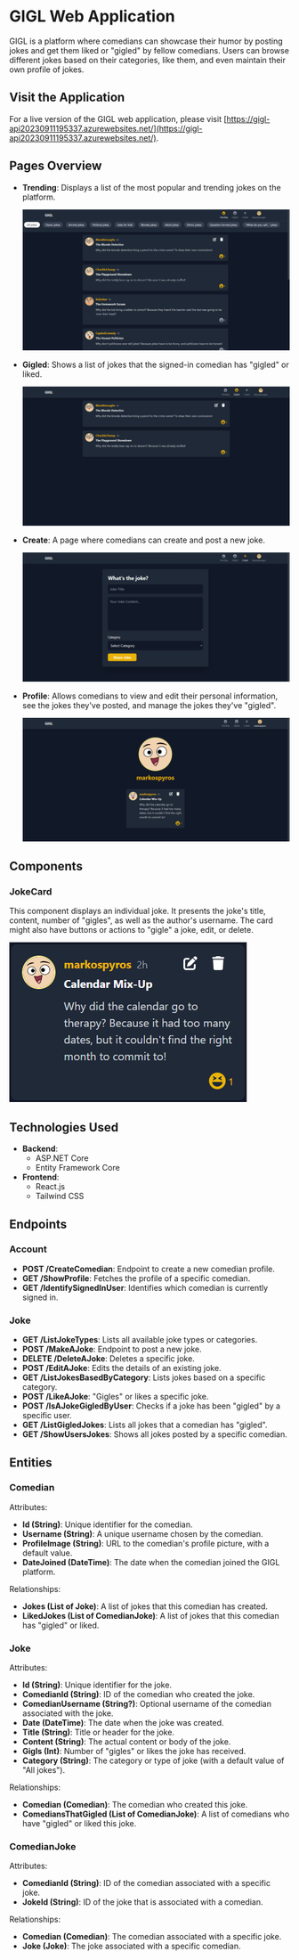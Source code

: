 # GIGL Web Application

GIGL is a platform where comedians can showcase their humor by posting jokes and get them liked or "gigled" by fellow comedians. Users can browse different jokes based on their categories, like them, and even maintain their own profile of jokes.

## Visit the Application

For a live version of the GIGL web application, please visit [https://gigl-api20230911195337.azurewebsites.net/](https://gigl-api20230911195337.azurewebsites.net/).


## Pages Overview

- **Trending**: Displays a list of the most popular and trending jokes on the platform.
  
  ![Trending Page Screenshot](gigl-screenshots/trending.png)

- **Gigled**: Shows a list of jokes that the signed-in comedian has "gigled" or liked.
  
  ![Gigled Page Screenshot](gigl-screenshots/gigled.png)

- **Create**: A page where comedians can create and post a new joke.
  
  ![Create Page Screenshot](gigl-screenshots/create.png)

- **Profile**: Allows comedians to view and edit their personal information, see the jokes they've posted, and manage the jokes they've "gigled".
  
  ![Profile Page Screenshot](gigl-screenshots/profile.png)

## Components

### JokeCard

This component displays an individual joke. It presents the joke's title, content, number of "gigles", as well as the author's username. The card might also have buttons or actions to "gigle" a joke, edit, or delete.

![JokeCard Component Screenshot](gigl-screenshots/jokecard.png)

## Technologies Used

- **Backend**: 
  - ASP.NET Core
  - Entity Framework Core
- **Frontend**: 
  - React.js
  - Tailwind CSS

## Endpoints

### Account

- **POST /CreateComedian**: Endpoint to create a new comedian profile.
- **GET /ShowProfile**: Fetches the profile of a specific comedian.
- **GET /IdentifySignedInUser**: Identifies which comedian is currently signed in.

### Joke

- **GET /ListJokeTypes**: Lists all available joke types or categories.
- **POST /MakeAJoke**: Endpoint to post a new joke.
- **DELETE /DeleteAJoke**: Deletes a specific joke.
- **POST /EditAJoke**: Edits the details of an existing joke.
- **GET /ListJokesBasedByCategory**: Lists jokes based on a specific category.
- **POST /LikeAJoke**: "Gigles" or likes a specific joke.
- **POST /IsAJokeGigledByUser**: Checks if a joke has been "gigled" by a specific user.
- **GET /ListGigledJokes**: Lists all jokes that a comedian has "gigled".
- **GET /ShowUsersJokes**: Shows all jokes posted by a specific comedian.

## Entities

### Comedian

Attributes:
- **Id (String)**: Unique identifier for the comedian.
- **Username (String)**: A unique username chosen by the comedian.
- **ProfileImage (String)**: URL to the comedian's profile picture, with a default value.
- **DateJoined (DateTime)**: The date when the comedian joined the GIGL platform.

Relationships:
- **Jokes (List of Joke)**: A list of jokes that this comedian has created.
- **LikedJokes (List of ComedianJoke)**: A list of jokes that this comedian has "gigled" or liked.

### Joke

Attributes:
- **Id (String)**: Unique identifier for the joke.
- **ComedianId (String)**: ID of the comedian who created the joke.
- **ComedianUsername (String?)**: Optional username of the comedian associated with the joke.
- **Date (DateTime)**: The date when the joke was created.
- **Title (String)**: Title or header for the joke.
- **Content (String)**: The actual content or body of the joke.
- **Gigls (Int)**: Number of "gigles" or likes the joke has received.
- **Category (String)**: The category or type of joke (with a default value of "All jokes").

Relationships:
- **Comedian (Comedian)**: The comedian who created this joke. 
- **ComediansThatGigled (List of ComedianJoke)**: A list of comedians who have "gigled" or liked this joke.

### ComedianJoke

Attributes:
- **ComedianId (String)**: ID of the comedian associated with a specific joke.
- **JokeId (String)**: ID of the joke that is associated with a comedian.

Relationships:
- **Comedian (Comedian)**: The comedian associated with a specific joke.
- **Joke (Joke)**: The joke associated with a specific comedian.
